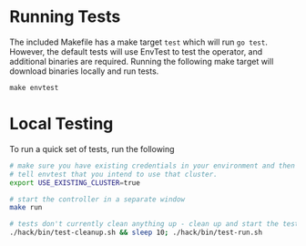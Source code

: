 # Running Tests

The included Makefile has a make target `test` which will run `go test`. However, the default tests will use EnvTest to test the operator, and additional binaries are required. Running the following make target will download binaries locally and run tests.

```shell
make envtest
```

# Local Testing

To run a quick set of tests, run the following

```bash
# make sure you have existing credentials in your environment and then 
# tell envtest that you intend to use that cluster.
export USE_EXISTING_CLUSTER=true

# start the controller in a separate window
make run

# tests don't currently clean anything up - clean up and start the tests.
./hack/bin/test-cleanup.sh && sleep 10; ./hack/bin/test-run.sh
```
